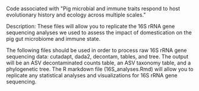 Code associated with "Pig microbial and immune traits respond to host evolutionary history and ecology across multiple scales."

Description: These files will allow you to replicate the 16S rRNA gene sequencing analyses we used to assess the impact of domestication on the pig gut microbiome and immune state. 

The following files should be used in order to process raw 16S rRNA gene sequencing data: cutadapt, dada2, decontam, tables, and tree. The output will be an ASV decontaminated counts table, an ASV taxonomy table, and a phylogenetic tree. The R markdown file (16S_analyses.Rmd) will allow you to replicate any statistical analyses and visualizations for 16S rRNA gene sequencing. 



